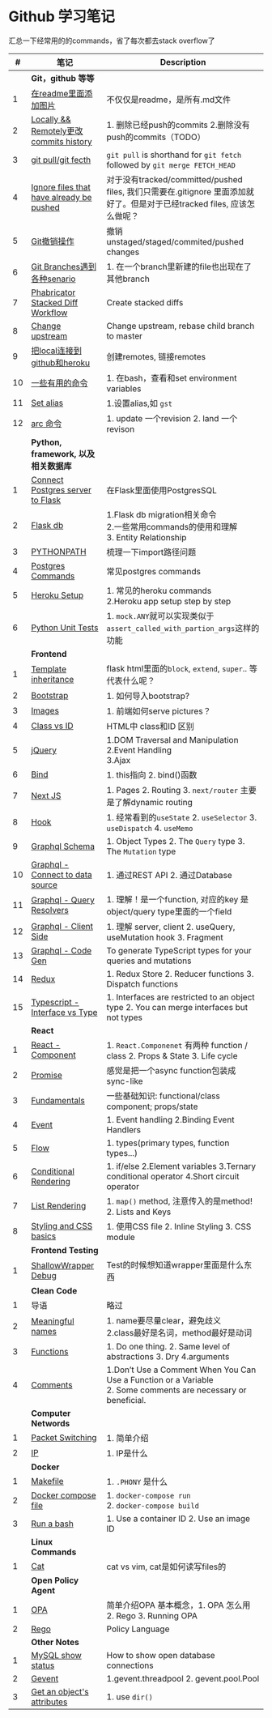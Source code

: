 # Github 学习笔记
汇总一下经常用的的commands，省了每次都去stack overflow了

| # | 笔记 | Description |
| ---- | -------------- | ----------------- |
| | **Git，github 等等** | |
| 1 | [在readme里面添加图片](./notes/addImg.md)|不仅仅是readme，是所有.md文件 |
| 2 | [Locally && Remotely更改 commits history](./notes/editCommit.md)| 1. 删除已经push的commits 2.删除没有push的commits（TODO）|
| 3 | [git pull/git fecth](./notes/pull.md)| `git pull` is shorthand for `git fetch` followed by `git merge FETCH_HEAD`|
| 4 | [Ignore files that have already be pushed](./notes/ignoreFile.md)|对于没有tracked/committed/pushed files, 我们只需要在.gitignore 里面添加就好了。但是对于已经tracked files, 应该怎么做呢？|
| 5 | [Git撤销操作](./notes/gitCheckOutFile.md) |撤销 unstaged/staged/commited/pushed changes|
| 6 | [Git Branches遇到各种senario](./notes/gitBranch.md) |1. 在一个branch里新建的file也出现在了其他branch|
| 7 | [Phabricator Stacked Diff Workflow](./notes/Stacked_Diffs.md) |Create stacked diffs|
| 8 | [Change upstream](./notes/changeUpstream.md)| Change upstream, rebase child branch to master|
| 9 | [把local连接到github和heroku](./notes/heroku.md)| 创建remotes, 链接remotes|
| 10 | [一些有用的命令](./notes/commands.md)|1. 在bash，查看和set environment variables|
| 11 | [Set alias](./notes/alias.md)| 1.设置alias,如 `gst` |
| 12 | [arc 命令](./notes/arc.md)|1. update 一个revision 2. land 一个revison |
| | **Python, framework, 以及相关数据库** | |
| 1 | [Connect Postgres server to Flask](./notes/postgres.md)| 在Flask里面使用PostgresSQL  |
| 2 | [Flask db](./notes/db.md)| 1.Flask db migration相关命令 <br> 2.一些常用commands的使用和理解 <br> 3. Entity Relationship| 
| 3 | [PYTHONPATH](./notes/import.md) | 梳理一下import路径问题 |
| 4 | [Postgres Commands](./notes/postgress_commands.md)| 常见postgres commands|
| 5 | [Heroku Setup](./notes/herokuapp.md)| 1. 常见的heroku commands <br> 2.Heroku app setup step by step|
| 6 | [Python Unit Tests](./notes/unittests.md) |1. `mock.ANY`就可以实现类似于 `assert_called_with_partion_args`这样的功能 |
| | **Frontend** | |
| 1 | [Template inheritance](./notes/templates.md)| flask html里面的`block`, `extend`, `super`.. 等代表什么呢？|
| 2 | [Bootstrap](./notes/bootstrap.md) | 1. 如何导入bootstrap? |
| 3 | [Images](./notes/images.md) | 1. 前端如何serve pictures？|
| 4 | [Class vs ID](./notes/class_and_id.md) | HTML中 class和ID 区别|
| 5 | [jQuery](./notes/jquery.md)| 1.DOM Traversal and Manipulation <br> 2.Event Handling <br> 3.Ajax |
| 6 | [Bind](./notes/react.md)| 1. this指向 2. bind()函数 |
| 7 | [Next JS](./notes/nextjs.md)|1. Pages 2. Routing 3. `next/router` 主要是了解dynamic routing | 
| 8 | [Hook](./notes/hook.md)|1. 经常看到的`useState` 2. `useSelector` 3. `useDispatch` 4. `useMemo`|
| 9 | [Graphql Schema](./notes/graphql.md)|1. Object Types 2. The `Query` type 3. The `Mutation` type |
| 10 | [Graphql - Connect to data source](./notes/datasource.md)|1. 通过REST API 2. 通过Database |
| 11 | [Graphql - Query Resolvers](./notes/resolver.md)|1. 理解！是一个function, 对应的key 是object/query type里面的一个field|
| 12 | [Graphql - Client Side](./notes/graphql_client.md)|1. 理解 server, client 2. useQuery, useMutation hook 3. Fragment|
| 13 | [Graphql - Code Gen](./notes/codegen.md)| To generate TypeScript types for your queries and mutations |
| 14 | [Redux](./notes/redux.md)|1. Redux Store 2. Reducer functions 3. Dispatch functions|
| 15 | [Typescript - Interface vs Type](./notes/interface.md)|1. Interfaces are restricted to an object type 2. You can merge interfaces but not types|
| | **React** | |
| 1 | [React - Component](./notes/component.md) |1. `React.Componenet` 有两种 function / class 2. Props & State 3. Life cycle|
| 2 | [Promise](./notes/promise.md)| 感觉是把一个async function包装成 sync-like|
| 3 | [Fundamentals](./notes/fundamentals.md) | 一些基础知识: functional/class component; props/state|
| 4 | [Event](./notes/event.md)|1. Event handling 2.Binding Event Handlers |
| 5 | [Flow](./notes/flow.md)|1. types(primary types, function types...)|
| 6 | [Conditional Rendering](./notes/crendering.md)|1. if/else 2.Element variables 3.Ternary conditional operator 4.Short circuit operator |
| 7 | [List Rendering](./notes/listrendering.md)|1. `map()` method, 注意传入的是method! 2. Lists and Keys|
| 8 | [Styling and CSS basics](./notes/reactcss.md)|1. 使用CSS file 2. Inline Styling 3. CSS module |
| | **Frontend Testing** | |
| 1 | [ShallowWrapper Debug](./notes/shallowwrapperdebug.md)| Test的时候想知道wrapper里面是什么东西 |
| | **Clean Code**| |
| 1 | 导语 | 略过 |
| 2 | [Meaningful names](./notes/meaningful_names.md)|1. name要尽量clear，避免歧义 <br> 2.class最好是名词，method最好是动词 |
| 3 | [Functions](./notes/functions.md)|1. Do one thing. 2. Same level of abstractions 3. Dry 4.arguments |
| 4 | [Comments](./notes/comments.md)|1.Don’t Use a Comment When You Can Use a Function or a Variable <br> 2. Some comments are necessary or beneficial. |
| | **Computer Networds**| |
| 1 | [Packet Switching](./notes/packet_switching.md)|1. 简单介绍 |
| 2 | [IP](./notes/ip.md)|1. IP是什么 |
| | **Docker** | |
| 1 | [Makefile](./notes/makefile.md)| 1. `.PHONY` 是什么 |
| 2 | [Docker compose file](./notes/docker_compose.md)| 1. `docker-compose run` <br> 2. `docker-compose build` |
| 3 | [Run a bash](./notes/docker_bash.md)|1. Use a container ID 2. Use an image ID |
| | **Linux Commands**| |
| 1 | [Cat](./notes/cat.md)| cat vs vim, cat是如何读写files的|
| | **Open Policy Agent** | |
| 1 | [OPA](./notes/opa.md) | 简单介绍OPA 基本概念，1. OPA 怎么用 2. Rego 3. Running OPA|
| 2 | [Rego](./notes/rego.md) | Policy Language |
| | **Other Notes** | |
| 1 | [MySQL show status](./notes/show_status.md)|How to show open database connections |
| 2 | [Gevent](./notes/gevent.md)|1.gevent.threadpool 2. gevent.pool.Pool |
| 3 | [Get an object's attributes](./notes/dir.md)|1. use `dir()`|
